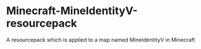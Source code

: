 # Minecraft-MineIdentityV-resourcepack
A resourcepack which is applied to a map named MineIdentityV in Minecraft
